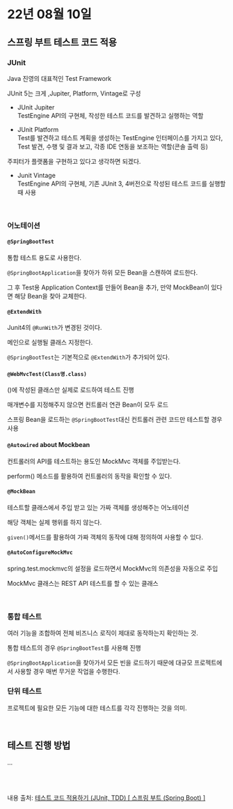 # 22년 08월 10일

## 스프링 부트 테스트 코드 적용

### JUnit

Java 진영의 대표적인 Test Framework

JUnit 5는 크게 ,Jupiter, Platform, Vintage로 구성

* JUnit Jupiter <br>
TestEngine API의 구현체, 작성한 테스트 코드를 발견하고 실행하는 역할

* JUnit Platform <br>
Test를 발견하고 테스트 계획을 생성하는 TestEngine 인터페이스를 가지고 있다, Test 발견, 수행 및 결과 보고, 각종 IDE 연동을 보조하는 역할(콘솔 출력 등)

주피터가 플랫폼을 구현하고 있다고 생각하면 되겠다.

* Junit Vintage <br>
TestEngine API의 구현체, 기존 JUnit 3, 4버전으로 작성된 테스트 코드를 실행할 때 사용

<br>

### 어노테이션

#### `@SpringBootTest`
통합 테스트 용도로 사용한다.

`@SpringBootApplication`을 찾아가 하위 모든 Bean을 스캔하여 로드한다.

그 후 Test용 Application Context를 만들어 Bean을 추가, 만약 MockBean이 있다면 해당 Bean을 찾아 교체한다.

#### `@ExtendWith`
Junit4의 `@RunWith`가 변경된 것이다. 

메인으로 실행될 클래스 지정한다.

`@SpringBootTest`는 기본적으로 `@ExtendWith`가 추가되어 있다.

#### `@WebMvcTest(Class명.class)`
()에 작성된 클래스만 실제로 로드하여 테스트 진행 

매개변수를 지정해주지 않으면 컨트롤러 연관 Bean이 모두 로드

스프링 Bean을 로드하는 `@SpringBootTest`대신 컨트롤러 관련 코드만 테스트할 경우 사용

#### `@Autowired` about Mockbean
컨트롤러의 API를 테스트하는 용도인 MockMvc 객체를 주입받는다.

perform() 메소드를 활용하여 컨트롤러의 동작을 확인할 수 있다.

#### `@MockBean`
테스트할 클래스에서 주입 받고 있는 가짜 객체를 생성해주는 어노테이션

해당 객체는 실제 행위를 하지 않는다.

`given()`메서드를 활용하여 가짜 객체의 동작에 대해 정의하여 사용할 수 있다.

#### `@AutoConfigureMockMvc`

spring.test.mockmvc의 설정을 로드하면서 MockMvc의 의존성을 자동으로 주입

MockMvc 클래스는 REST API 테스트를 할 수 있는 클래스

<br>

### 통합 테스트

여러 기능을 조합하여 전체 비즈니스 로직이 제대로 동작하는지 확인하는 것.

통합 테스트의 경우 `@SpringBootTest`를 사용해 진행

`@SpringBootApplication`을 찾아가서 모든 빈을 로드하기 때문에 대규모 프로젝트에서 사용할 경우 매번 무거운 작업을 수행한다.


### 단위 테스트

프로젝트에 필요한 모든 기능에 대한 테스트를 각각 진행하는 것을 의미.

<br>

## 테스트 진행 방법

...


<br>
<br>

내용 출처: [테스트 코드 적용하기 (JUnit, TDD) [ 스프링 부트 (Spring Boot) ]](https://www.youtube.com/watch?v=SFVWo0Z5Ppo)
